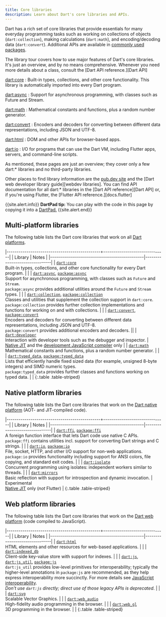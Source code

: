 ```yaml
---
title: Core libraries
description: Learn about Dart's core libraries and APIs.
---
```


<style>
  th:first-child {
    width: 80%;
  }
</style>

Dart has a rich set of core libraries that provide essentials for many everyday
programming tasks such as 
working on collections of objects (`dart:collection`), 
making calculations (`dart:math`), 
and encoding/decoding data (`dart:convert`). 
Additional APIs are available in
[commonly used packages](/guides/libraries/useful-libraries).

The library tour covers how to use major features of Dart's core libraries.
It's just an overview, and by no means comprehensive.
Whenever you need more details about a class,
consult the [Dart API reference.][Dart API]

[dart:core](#dartcore---numbers-collections-strings-and-more)
: Built-in types, collections, and other core functionality.
  This library is automatically imported into every Dart program.

[dart:async](#dartasync---asynchronous-programming)
: Support for asynchronous programming, with classes such as Future and Stream.

[dart:math](#dartmath---math-and-random)
: Mathematical constants and functions, plus a random number generator.

[dart:convert](#dartconvert---decoding-and-encoding-json-utf-8-and-more)
: Encoders and decoders for converting between different data representations, including JSON and UTF-8.

[dart:html](#darthtml)
: DOM and other APIs for browser-based apps.

[dart:io](#dartio)
: I/O for programs that can use the Dart VM,
  including Flutter apps, servers, and command-line scripts.


As mentioned, these pages are just an overview;
they cover only a few dart:* libraries
and no third-party libraries.

Other places to find library information are the
[pub.dev site]({{site.pub}}) and the
[Dart web developer library guide][webdev libraries].
You can find API documentation for all dart:* libraries in the
[Dart API reference][Dart API] or, if you're using Flutter,
the [Flutter API reference.][docs.flutter]

{{site.alert.info}}
  **DartPad tip:** You can play with the code in this page by copying it into a
  [DartPad.]({{site.dartpad}})
{{site.alert.end}}


## Multi-platform libraries

The following table lists the Dart core libraries that work on all
[Dart platforms](/overview#platform).

|-----------------------------------------------+-------------------------------|
| Library                                       | Notes                         |
|-----------------------------------------------|-------------------------------|
| [`dart:core`][dart-core]<br>Built-in types, collections, and other core functionality for every Dart program. | |
| [`dart:async`][dart-async], [`package:async`][package-async]<br>Support for asynchronous programming, with classes such as `Future` and `Stream`.<br>`package:async` provides additional utilities around the `Future` and `Stream` types. | |
| [`dart:collection`][dart-collection], [`package:collection`][package-collection]<br>Classes and utilities that supplement the collection support in `dart:core`.<br>`package:collection` provides further collection implementations and functions for working on and with collections. | |
| [`dart:convert`][dart-convert], [`package:convert`][package-convert]<br>Encoders and decoders for converting between different data representations, including JSON and UTF-8.<br>`package:convert` provides additional encoders and decoders. ||
| [`dart:developer`][dart-developer]<br>Interaction with developer tools such as the debugger and inspector. | [Native JIT][jit] and the [development JavaScript compiler][] only |
| [`dart:math`][dart-math]<br>Mathematical constants and functions, plus a random number generator. | |
| [`dart:typed_data`][dart-typed_data], [`package:typed_data`][package-typed_data]<br>Lists that efficiently handle fixed sized data (for example, unsigned 8-byte integers) and SIMD numeric types.<br>`package:typed_data` provides further classes and functions working on typed data. | |
{:.table .table-striped}

## Native platform libraries

The following table lists the Dart core libraries that work on the
[Dart native platform](/overview#native-platform) (AOT- and JIT-compiled code).

|-----------------------------------------------+-------------------------------|
| Library                                       | Notes                         |
|-----------------------------------------------|-------------------------------|
| [`dart:ffi`][dart-ffi], [`package:ffi`][package-ffi]<br>A foreign function interface that lets Dart code use native C APIs.<br>`package:ffi` contains utilities incl. support for converting Dart strings and C strings. | |
| [`dart:io`][dart-io], [`package:io`][package-io]<br>File, socket, HTTP, and other I/O support for non-web applications.<br>`package:io` provides functionality including support for ANSI colors, file copying, and standard exit codes. | |
| [`dart:isolate`][dart-isolate]<br> Concurrent programming using isolates: independent workers similar to threads. | |
| [`dart:mirrors`][dart-mirrors]<br> Basic reflection with support for introspection and dynamic invocation. | Experimental<br>[Native JIT][jit] only (_not_&nbsp;Flutter) |
{:.table .table-striped}

## Web platform libraries

The following table lists the Dart core libraries that work on the
[Dart web platform](/overview#web-platform) (code compiled to JavaScript).

|-----------------------------------------------+-------------------------------|
| Library                                       | Notes                         |
|-----------------------------------------------|-------------------------------|
| [`dart:html`][dart-html]<br>HTML elements and other resources for web-based applications. | |
| [`dart:indexed_db`][dart-indexed_db]<br>Client-side key-value store with support for indexes. | |
| [`dart:js`][dart-js], [`dart:js_util`][dart-js_util], [`package:js`][package-js]<br>`dart:js_util` provides low-level primitives for interoperability; typically the higher-level annotations in `package:js` are recommended, as they help express interoperability more succinctly. For more details see [JavaScript interoperability][].<br>_Don't use `dart:js` directly; direct use of those legacy APIs is deprecated_. | |
| [`dart:svg`][dart-svg]<br>Scalable Vector Graphics. | |
| [`dart:web_audio`][dart-web_audio]<br>High-fidelity audio programming in the browser. | |
| [`dart:web_gl`][dart-web_gl]<br>3D programming in the browser. | |
{:.table .table-striped}

<!---
Multi-platform libraries
-->
[dart-core]: {{site.dart-api}}/{{site.data.pkg-vers.SDK.channel}}/dart-core/dart-core-library.html
[dart-async]: {{site.dart-api}}/{{site.data.pkg-vers.SDK.channel}}/dart-async/dart-async-library.html
[package-async]: {{site.pub-pkg}}/async
[dart-collection]: {{site.dart-api}}/{{site.data.pkg-vers.SDK.channel}}/dart-collection/dart-collection-library.html
[package-collection]: {{site.pub-pkg}}/collection
[dart-convert]: {{site.dart-api}}/{{site.data.pkg-vers.SDK.channel}}/dart-convert/dart-convert-library.html
[package-convert]: {{site.pub-pkg}}/convert
[dart-developer]: {{site.dart-api}}/{{site.data.pkg-vers.SDK.channel}}/dart-developer/dart-developer-library.html
[dart-math]: {{site.dart-api}}/{{site.data.pkg-vers.SDK.channel}}/dart-math/dart-math-library.html
[dart-typed_data]: {{site.dart-api}}/{{site.data.pkg-vers.SDK.channel}}/dart-typed_data/dart-typed_data-library.html
[package-typed_data]: {{site.pub-pkg}}/typed_data

<!---
Native platform libraries
-->
[dart-ffi]: {{site.dart-api}}/{{site.data.pkg-vers.SDK.channel}}/dart-ffi/dart-ffi-library.html
[package-ffi]: {{site.pub-pkg}}/ffi
[dart-cli]: {{site.dart-api}}/{{site.data.pkg-vers.SDK.channel}}/dart-cli/dart-cli-library.html
[dart-io]: {{site.dart-api}}/{{site.data.pkg-vers.SDK.channel}}/dart-io/dart-io-library.html
[package-io]: {{site.pub-pkg}}/io
[dart-isolate]: {{site.dart-api}}/{{site.data.pkg-vers.SDK.channel}}/dart-isolate/dart-isolate-library.html
[package-isolate]: {{site.pub-pkg}}/isolate
[dart-mirrors]: {{site.dart-api}}/{{site.data.pkg-vers.SDK.channel}}/dart-mirrors/dart-mirrors-library.html

<!---
Web platform libraries
-->
[dart-html]: {{site.dart-api}}/{{site.data.pkg-vers.SDK.channel}}/dart-html/dart-html-library.html
[dart-indexed_db]: {{site.dart-api}}/{{site.data.pkg-vers.SDK.channel}}/dart-indexed_db/dart-indexed_db-library.html
[dart-js]: {{site.dart-api}}/{{site.data.pkg-vers.SDK.channel}}/dart-js/dart-js-library.html
[package-js]: {{site.pub-pkg}}/js
[dart-js_util]: {{site.dart-api}}/{{site.data.pkg-vers.SDK.channel}}/dart-js_util/dart-js_util-library.html
[dart-svg]: {{site.dart-api}}/{{site.data.pkg-vers.SDK.channel}}/dart-svg/dart-svg-library.html
[dart-web_audio]: {{site.dart-api}}/{{site.data.pkg-vers.SDK.channel}}/dart-web_audio/dart-web_audio-library.html
[dart-web_gl]: {{site.dart-api}}/{{site.data.pkg-vers.SDK.channel}}/dart-web_gl/dart-web_gl-library.html

<!---
Misc
-->
[development JavaScript compiler]: /tools/webdev#serve
[jit]: /overview#native-platform
[JavaScript interoperability]: /interop/js-interop
